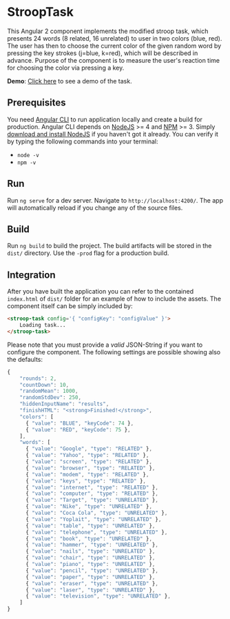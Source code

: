 # StroopTask

This Angular 2 component implements the modified stroop task, which presents 24 words (8 related, 16 unrelated) to user in two colors (blue, red). The user has then to choose the current color of the given random word by pressing the key strokes (j=blue, k=red), which will be described in advance. Purpose of the component is to measure the user's reaction time for choosing the color via pressing a key.

**Demo**: [Click here](https://arm1n.github.io//stroop-task) to see a demo of the task.

## Prerequisites

You need [Angular CLI](https://cli.angular.io/) to run application locally and create a build for production. Angular CLI depends on [NodeJS](https://nodejs.org/en/download/) >= 4 and [NPM](https://www.npmjs.com/) >= 3. Simply [download and install NodeJS](https://nodejs.org/en/download/) if you haven't got it already. You can verify it by typing the following commands into your terminal:
- `node -v`
- `npm -v`

## Run
Run `ng serve` for a dev server. Navigate to `http://localhost:4200/`. The app will automatically reload if you change any of the source files.

## Build
Run `ng build` to build the project. The build artifacts will be stored in the `dist/` directory. Use the `-prod` flag for a production build.

## Integration
After you have built the application you can refer to the contained `index.html` of `dist/` folder for an example of how to include the assets. The component itself can be simply included by:

```html
<stroop-task config='{ "configKey": "configValue" }'>
    Loading task...
</stroop-task>
```

Please note that you must provide a *valid* JSON-String if you want to configure the component. The following settings are possible showing also the defaults:

```js
{
    "rounds": 2,
    "countDown": 10,
    "randomMean": 1000,
    "randomStdDev": 250,
    "hiddenInputName": "results",
    "finishHTML": "<strong>Finished!</strong>",
    "colors": [
      { "value": "BLUE", "keyCode": 74 },
      { "value": "RED", "keyCode": 75 },
    ],
    "words": [
      { "value": "Google", "type": "RELATED" },
      { "value": "Yahoo", "type": "RELATED" },
      { "value": "screen", "type": "RELATED" },
      { "value": "browser", "type": "RELATED" },
      { "value": "modem", "type": "RELATED" },
      { "value": "keys", "type": "RELATED" },
      { "value": "internet", "type": "RELATED" },
      { "value": "computer", "type": "RELATED" },
      { "value": "Target", "type": "UNRELATED" },
      { "value": "Nike", "type": "UNRELATED" },
      { "value": "Coca Cola", "type": "UNRELATED" },
      { "value": "Yoplait", "type": "UNRELATED" },
      { "value": "table", "type": "UNRELATED" },
      { "value": "telephone", "type": "UNRELATED" },
      { "value": "book", "type": "UNRELATED" },
      { "value": "hammer", "type": "UNRELATED" },
      { "value": "nails", "type": "UNRELATED" },
      { "value": "chair", "type": "UNRELATED" },
      { "value": "piano", "type": "UNRELATED" },
      { "value": "pencil", "type": "UNRELATED" },
      { "value": "paper", "type": "UNRELATED" },
      { "value": "eraser", "type": "UNRELATED" },
      { "value": "laser", "type": "UNRELATED" },
      { "value": "television", "type": "UNRELATED" },
    ]
}
```
